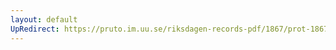 ```yaml
---
layout: default
UpRedirect: https://pruto.im.uu.se/riksdagen-records-pdf/1867/prot-1867--ak--415/prot-1867--ak--415_009.pdf
---
```

